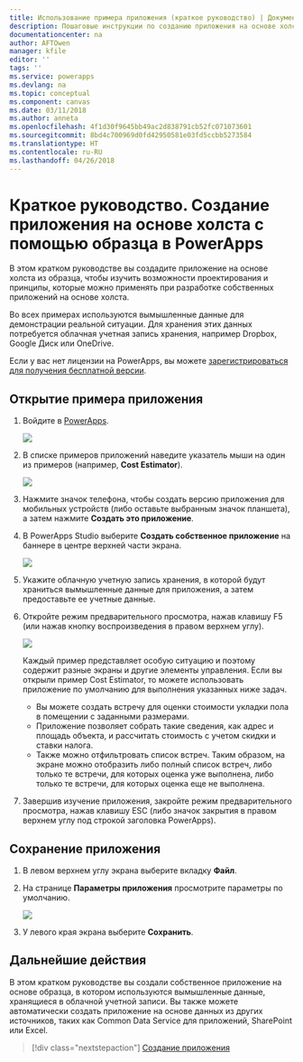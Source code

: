 ```yaml
---
title: Использование примера приложения (краткое руководство) | Документы Майкрософт
description: Пошаговые инструкции по созданию приложения на основе холста с помощью образца в PowerApps
documentationcenter: na
author: AFTOwen
manager: kfile
editor: ''
tags: ''
ms.service: powerapps
ms.devlang: na
ms.topic: conceptual
ms.component: canvas
ms.date: 03/11/2018
ms.author: anneta
ms.openlocfilehash: 4f1d30f9645bb49ac2d838791cb52fc071073601
ms.sourcegitcommit: 8bd4c700969d0fd42950581e03fd5ccbb5273584
ms.translationtype: HT
ms.contentlocale: ru-RU
ms.lasthandoff: 04/26/2018
---
```

# <a name="quickstart-create-a-canvas-app-from-a-sample-in-powerapps"></a>Краткое руководство. Создание приложения на основе холста с помощью образца в PowerApps
В этом кратком руководстве вы создадите приложение на основе холста из образца, чтобы изучить возможности проектирования и принципы, которые можно применять при разработке собственных приложений на основе холста.

Во всех примерах используются вымышленные данные для демонстрации реальной ситуации. Для хранения этих данных потребуется облачная учетная запись хранения, например Dropbox, Google Диск или OneDrive.

Если у вас нет лицензии на PowerApps, вы можете [зарегистрироваться для получения бесплатной версии](../signup-for-powerapps.md).

## <a name="open-a-sample-app"></a>Открытие примера приложения
1. Войдите в [PowerApps](https://web.powerapps.com).

    ![](./media/open-and-run-a-sample-app/sign-in.png)

1. В списке примеров приложений наведите указатель мыши на один из примеров (например, **Cost Estimator**).

    ![](./media/open-and-run-a-sample-app/sample-tile.png)

1. Нажмите значок телефона, чтобы создать версию приложения для мобильных устройств (либо оставьте выбранным значок планшета), а затем нажмите **Создать это приложение**.

1. В PowerApps Studio выберите **Создать собственное приложение** на баннере в центре верхней части экрана.

    ![](./media/open-and-run-a-sample-app/banner.png)

1. Укажите облачную учетную запись хранения, в которой будут храниться вымышленные данные для приложения, а затем предоставьте ее учетные данные.

1. Откройте режим предварительного просмотра, нажав клавишу F5 (или нажав кнопку воспроизведения в правом верхнем углу).

    ![](./media/open-and-run-a-sample-app/open-preview.png)

    Каждый пример представляет особую ситуацию и поэтому содержит разные экраны и другие элементы управления. Если вы открыли пример Cost Estimator, то можете использовать приложение по умолчанию для выполнения указанных ниже задач.

    - Вы можете создать встречу для оценки стоимости укладки пола в помещении с заданными размерами.
    - Приложение позволяет собрать такие сведения, как адрес и площадь объекта, и рассчитать стоимость с учетом скидки и ставки налога.
    - Также можно отфильтровать список встреч. Таким образом, на экране можно отобразить либо полный список встреч, либо только те встречи, для которых оценка уже выполнена, либо только те встречи, для которых оценка еще не выполнена.
    
1. Завершив изучение приложения, закройте режим предварительного просмотра, нажав клавишу ESC (либо значок закрытия в правом верхнем углу под строкой заголовка PowerApps).

## <a name="save-the-app"></a>Сохранение приложения
1. В левом верхнем углу экрана выберите вкладку **Файл**.

1. На странице **Параметры приложения** просмотрите параметры по умолчанию.

    ![](./media/open-and-run-a-sample-app/app-settings.png)

1. У левого края экрана выберите **Сохранить**. 

## <a name="next-steps"></a>Дальнейшие действия
В этом кратком руководстве вы создали собственное приложение на основе образца, в котором используются вымышленные данные, хранящиеся в облачной учетной записи. Вы также можете автоматически создать приложение на основе данных из других источников, таких как Common Data Service для приложений, SharePoint или Excel.

> [!div class="nextstepaction"]
> [Создание приложения](data-platform-create-app.md)